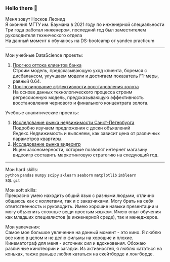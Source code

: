 ### Hello there 👋
Меня зовут Носков Леонид  
Я окончил МГТУ им. Баумана в 2021 году по инженерной специальности  
Три года работал инженером, последний год был заместителем руководителя технического отдела  
На данный момент я обучаюсь на DS-bootcamp от yandex practicum  
___
Мои учебные DataScience проекты:
1. [Прогноз оттока клиентов банка](https://github.com/Lefantino/bank-customer-churn)  
  Строим модель, предсказывающую уход клиента, боремся с дисбалансом, улучшаем модели и достигаем показатель F1-меры, равный 0.64.
2. [Прогнозирование эффективности восстановления золота](https://github.com/Lefantino/efficiency-gold-recovery-process)  
  На основе данных технологического процесса строим регрессионную модель, предсказывающую эффективность восстановления чернового и финального концентрата золота.
  
Учебные аналитические проекты:
1. [Исследование рынка недвижимости Санкт-Петербурга](https://github.com/Lefantino/real-estate-research)   
  Подробно изучаем предложения с доски объявлений Яндекс.Недвижимость и выясняем, как зависит цена от различных параметров квартиры.
2. [Исследование рынка видеоигр](https://github.com/Lefantino/game-analysis)  
  Ищем закономерности, которые позволят интернет магазину видеоигр составить маркетинговую стратегию на следующий год.
  

___
Мои hard skills:  
```python``` ```pandas``` ```numpy``` ```scipy``` ```sklearn``` ```seaborn``` ```matplotlib``` ```imblearn```  
```SQL``` ```git```

Мои soft skills:  
Прекрасно умею находить общий язык с разными людьми, отлично общаюсь как с коллегами, так и с заказчиками. Могу брать на себя ответственность и руководить. Имею хорошие навыки презентации и могу объяснить сложные вещи простым языком. Имею опыт обучения как младших специалистов (в инженерной среде), так и менеджеров.

Мои увлечения:  
Самое мое большое увлечение на данный момент - это кино. Я люблю все кино в целом и не делю фильмы на хорошие и плохие. Кинематограф для меня - источник сил и вдохновения. Обожаю различные кинотеории и загадки. Из активностей, я люблю кататься на коньках, также раньше любил кататься на скейтборде и лонгборде.


<!--
**Lefantino/Lefantino** is a ✨ _special_ ✨ repository because its `README.md` (this file) appears on your GitHub profile.

Here are some ideas to get you started:

- 🔭 I’m currently working on ...
- 🌱 I’m currently learning ...
- 👯 I’m looking to collaborate on ...
- 🤔 I’m looking for help with ...
- 💬 Ask me about ...
- 📫 How to reach me: ...
- 😄 Pronouns: ...
- ⚡ Fun fact: ...
-->
